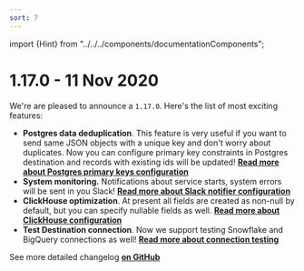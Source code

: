 ```yaml
---
sort: 7
---
```


import {Hint} from "../../../components/documentationComponents";

# 1.17.0 - 11 Nov 2020

We're are pleased to announce a `1.17.0`. Here's the list of most exciting features:

* **Postgres data deduplication**. This feature is very useful if you want to send same JSON objects with a unique key and don't worry about duplicates. Now you can configure primary key constraints in Postgres destination and records with existing ids will be updated! [**Read more about Postgres primary keys configuration** ](/docs/configuration/primary-keys-configuration)
* **System monitoring.** Notifications about service starts, system errors will be sent in you Slack! [**Read more about Slack notifier configuration**](/docs/configuration)
* **ClickHouse optimization**. At present all fields are created as non-null by default, but you can specify nullable fields as well. [**Read more about ClickHouse configuration**](/docs/destinations-configuration/clickhouse-destination#engine)
* **Test Destination connection**. Now we support testing Snowflake and BigQuery connections as well! [**Read more about connection testing**](/docs/other-features/admin-endpoints)

<Hint>
    See more detailed changelog <a href="https://github.com/jitsucom/eventnative/releases"><b>on GitHub</b></a>
</Hint>

